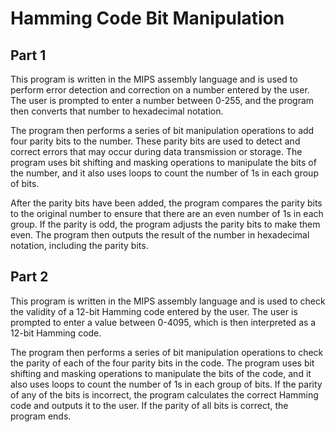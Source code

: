 # Hamming Code Bit Manipulation

## Part 1

This program is written in the MIPS assembly language and is used to perform error detection and correction on a number entered by the user. The user is prompted to enter a number between 0-255, and the program then converts that number to hexadecimal notation.

The program then performs a series of bit manipulation operations to add four parity bits to the number. These parity bits are used to detect and correct errors that may occur during data transmission or storage. The program uses bit shifting and masking operations to manipulate the bits of the number, and it also uses loops to count the number of 1s in each group of bits.

After the parity bits have been added, the program compares the parity bits to the original number to ensure that there are an even number of 1s in each group. If the parity is odd, the program adjusts the parity bits to make them even. The program then outputs the result of the number in hexadecimal notation, including the parity bits.

## Part 2

This program is written in the MIPS assembly language and is used to check the validity of a 12-bit Hamming code entered by the user. The user is prompted to enter a value between 0-4095, which is then interpreted as a 12-bit Hamming code.

The program then performs a series of bit manipulation operations to check the parity of each of the four parity bits in the code. The program uses bit shifting and masking operations to manipulate the bits of the code, and it also uses loops to count the number of 1s in each group of bits. If the parity of any of the bits is incorrect, the program calculates the correct Hamming code and outputs it to the user. If the parity of all bits is correct, the program ends.
